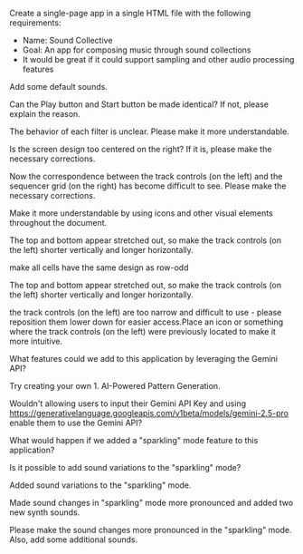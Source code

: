 Create a single-page app in a single HTML file with the following requirements:
- Name: Sound Collective
- Goal: An app for composing music through sound collections
- It would be great if it could support sampling and other audio processing features

Add some default sounds.

Can the Play button and Start button be made identical? If not, please explain the reason.

The behavior of each filter is unclear. Please make it more understandable.

Is the screen design too centered on the right? If it is, please make the necessary corrections.

Now the correspondence between the track controls (on the left) and the sequencer grid (on the right) has become difficult to see. Please make the necessary corrections.

Make it more understandable by using icons and other visual elements throughout the document.

The top and bottom appear stretched out, so make the track controls (on the left) shorter vertically and longer horizontally.

make all cells have the same design as row-odd

The top and bottom appear stretched out, so make the track controls (on the left) shorter vertically and longer horizontally.

the track controls (on the left) are too narrow and difficult to use - please reposition them lower down for easier access.Place an icon or something where the track controls (on the left) were previously located to make it more intuitive.

What features could we add to this application by leveraging the Gemini API?

Try creating your own 1. AI-Powered Pattern Generation.

Wouldn't allowing users to input their Gemini API Key and using https://generativelanguage.googleapis.com/v1beta/models/gemini-2.5-pro enable them to use the Gemini API?

What would happen if we added a "sparkling" mode feature to this application?

Is it possible to add sound variations to the "sparkling" mode?

Added sound variations to the "sparkling" mode.

Made sound changes in "sparkling" mode more pronounced and added two new synth sounds.

Please make the sound changes more pronounced in the "sparkling" mode. Also, add some additional sounds.
